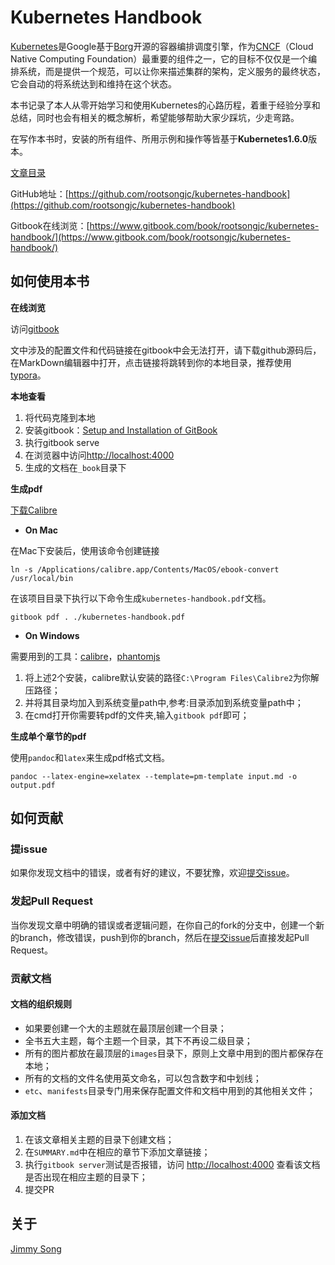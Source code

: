 # Kubernetes Handbook

[Kubernetes](http://kubernetes.io)是Google基于[Borg](https://research.google.com/pubs/pub43438.html)开源的容器编排调度引擎，作为[CNCF](http://cncf.io)（Cloud Native Computing Foundation）最重要的组件之一，它的目标不仅仅是一个编排系统，而是提供一个规范，可以让你来描述集群的架构，定义服务的最终状态，它会自动的将系统达到和维持在这个状态。

本书记录了本人从零开始学习和使用Kubernetes的心路历程，着重于经验分享和总结，同时也会有相关的概念解析，希望能够帮助大家少踩坑，少走弯路。

在写作本书时，安装的所有组件、所用示例和操作等皆基于**Kubernetes1.6.0**版本。

[文章目录](SUMMARY.md)

GitHub地址：[https://github.com/rootsongjc/kubernetes-handbook](https://github.com/rootsongjc/kubernetes-handbook)

Gitbook在线浏览：[https://www.gitbook.com/book/rootsongjc/kubernetes-handbook/](https://www.gitbook.com/book/rootsongjc/kubernetes-handbook/)

## 如何使用本书

**在线浏览**

访问[gitbook](https://www.gitbook.com/book/rootsongjc/kubernetes-handbook/)

文中涉及的配置文件和代码链接在gitbook中会无法打开，请下载github源码后，在MarkDown编辑器中打开，点击链接将跳转到你的本地目录，推荐使用[typora](www.typorai.o)。

**本地查看**

1. 将代码克隆到本地
2. 安装gitbook：[Setup and Installation of GitBook](https://github.com/GitbookIO/gitbook/blob/master/docs/setup.md)
3. 执行gitbook serve
4. 在浏览器中访问[http://localhost:4000](http://localhost:4000)
5. 生成的文档在`_book`目录下

**生成pdf**

[下载Calibre](http://calibre-ebook.com/download)

* **On Mac**

在Mac下安装后，使用该命令创建链接

```
ln -s /Applications/calibre.app/Contents/MacOS/ebook-convert /usr/local/bin
```

在该项目目录下执行以下命令生成`kubernetes-handbook.pdf`文档。

```
gitbook pdf . ./kubernetes-handbook.pdf
```

* **On Windows**

需要用到的工具：[calibre](http://calibre-ebook.com/)，[phantomjs](http://phantomjs.org/download.html)

1. 将上述2个安装，calibre默认安装的路径`C:\Program Files\Calibre2`为你解压路径；
2. 并将其目录均加入到系统变量path中,参考:目录添加到系统变量path中；
3. 在cmd打开你需要转pdf的文件夹,输入`gitbook pdf`即可；

**生成单个章节的pdf**

使用`pandoc`和`latex`来生成pdf格式文档。

```shell
pandoc --latex-engine=xelatex --template=pm-template input.md -o output.pdf
```

## 如何贡献

### 提issue

如果你发现文档中的错误，或者有好的建议，不要犹豫，欢迎[提交issue](https://github.com/rootsongjc/kubernetes-handbook/issues/new)。

### 发起Pull Request

当你发现文章中明确的错误或者逻辑问题，在你自己的fork的分支中，创建一个新的branch，修改错误，push到你的branch，然后在[提交issue](https://github.com/rootsongjc/kubernetes-handbook/issues/new)后直接发起Pull Request。

### 贡献文档

#### 文档的组织规则

* 如果要创建一个大的主题就在最顶层创建一个目录；
* 全书五大主题，每个主题一个目录，其下不再设二级目录；
* 所有的图片都放在最顶层的`images`目录下，原则上文章中用到的图片都保存在本地；
* 所有的文档的文件名使用英文命名，可以包含数字和中划线；
* `etc`、`manifests`目录专门用来保存配置文件和文档中用到的其他相关文件；

#### 添加文档

1. 在该文章相关主题的目录下创建文档；
2. 在`SUMMARY.md`中在相应的章节下添加文章链接；
3. 执行`gitbook server`测试是否报错，访问 [http://localhost:4000](http://localhost:4000) 查看该文档是否出现在相应主题的目录下；
4. 提交PR

## 关于

[Jimmy Song](http://rootsongjc.github.io/about)

